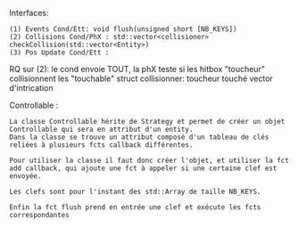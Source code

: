 Interfaces:

```
(1) Events Cond/Ett: void flush(unsigned short [NB_KEYS])
(2) Collisions Cond/PhX : std::vector<collisioner> checkCollision(std::vector<Entity>)
(3) Pos Update Cond/Ett : 
```

RQ sur (2):
le cond envoie TOUT, la phX teste si les hitbox "toucheur" collisionnent les "touchable"
struct collisionner:
    toucheur
    touché
    vector d'intrication



Controllable :

    La classe Controllable hérite de Strategy et permet de créer un objet Controllable qui sera en attribut d'un entity.
    Dans la classe se trouve un attribut composé d'un tableau de clés reliées à plusieurs fcts callback différentes.

    Pour utiliser la classe il faut donc créer l'objet, et utiliser la fct add callback, qui ajoute une fct à appeler si une certaine clef est envoyée.

    Les clefs sont pour l'instant des std::Array de taille NB_KEYS.

    Enfin la fct flush prend en entrée une clef et exécute les fcts correspondantes
